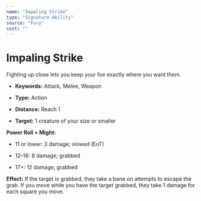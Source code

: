 ```yaml
---
name: "Impaling Strike"
type: "Signature Ability"
source: "Fury"
cost: ""
---
```


# Impaling Strike

Fighting up close lets you keep your foe exactly where you want them.


- **Keywords:** Attack, Melee, Weapon

- **Type:** Action

- **Distance:** Reach 1

- **Target:** 1 creature of your size or smaller

**Power Roll + Might:**


- 11 or lower: 3 damage; slowed (EoT)

- 12–16: 8 damage; grabbed

- 17+: 12 damage; grabbed

**Effect:** If the target is grabbed, they take a bane on attempts to escape the grab. If you move while you have the target grabbed, they take 1 damage for each square you move.
